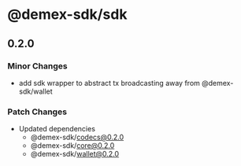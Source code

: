# @demex-sdk/sdk

## 0.2.0

### Minor Changes

- add sdk wrapper to abstract tx broadcasting away from @demex-sdk/wallet

### Patch Changes

- Updated dependencies
  - @demex-sdk/codecs@0.2.0
  - @demex-sdk/core@0.2.0
  - @demex-sdk/wallet@0.2.0
